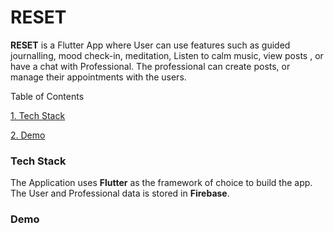 # RESET

**RESET** is a Flutter App where User can use features such as guided journalling, mood check-in, meditation, Listen to calm music, view posts , or have a chat with Professional. The professional can create posts, or manage their appointments with the users.


Table of Contents


[1. Tech Stack](#Tech-Stack)

[2. Demo](#Demo)





### Tech Stack

The Application uses **Flutter** as the framework of choice to build the app. The User and Professional data is stored in **Firebase**.

### Demo



